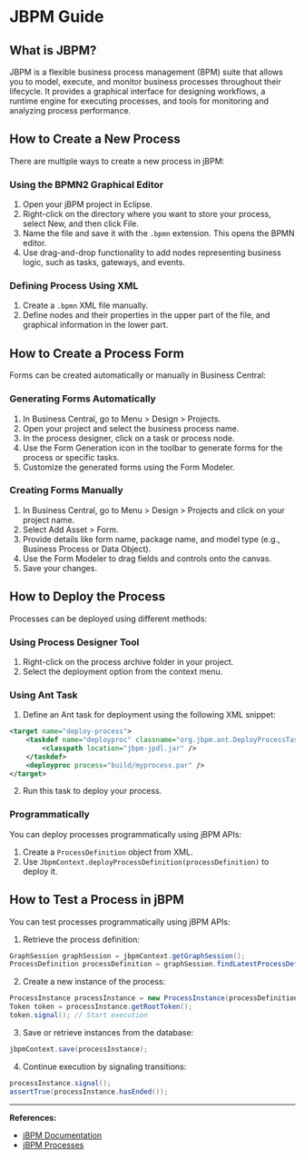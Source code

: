 # **JBPM Guide**

## **What is JBPM?**

JBPM is a flexible business process management (BPM) suite that allows you to model, execute, and monitor business processes throughout their lifecycle. It provides a graphical interface for designing workflows, a runtime engine for executing processes, and tools for monitoring and analyzing process performance.

## **How to Create a New Process**

There are multiple ways to create a new process in jBPM:

### **Using the BPMN2 Graphical Editor**

1. Open your jBPM project in Eclipse.
2. Right-click on the directory where you want to store your process, select New, and then click File.
3. Name the file and save it with the `.bpmn` extension. This opens the BPMN editor.
4. Use drag-and-drop functionality to add nodes representing business logic, such as tasks, gateways, and events.

### **Defining Process Using XML**

1. Create a `.bpmn` XML file manually.
2. Define nodes and their properties in the upper part of the file, and graphical information in the lower part.

## **How to Create a Process Form**

Forms can be created automatically or manually in Business Central:

### **Generating Forms Automatically**

1. In Business Central, go to Menu > Design > Projects.
2. Open your project and select the business process name.
3. In the process designer, click on a task or process node.
4. Use the Form Generation icon in the toolbar to generate forms for the process or specific tasks.
5. Customize the generated forms using the Form Modeler.


### **Creating Forms Manually**

1. In Business Central, go to Menu > Design > Projects and click on your project name.
2. Select Add Asset > Form.
3. Provide details like form name, package name, and model type (e.g., Business Process or Data Object).
4. Use the Form Modeler to drag fields and controls onto the canvas.
5. Save your changes.

## **How to Deploy the Process**

Processes can be deployed using different methods:

### **Using Process Designer Tool**

1. Right-click on the process archive folder in your project.
2. Select the deployment option from the context menu.

### **Using Ant Task**

1. Define an Ant task for deployment using the following XML snippet:

```xml
<target name="deploy-process">
    <taskdef name="deployproc" classname="org.jbpm.ant.DeployProcessTask">
        <classpath location="jbpm-jpdl.jar" />
    </taskdef>
    <deployproc process="build/myprocess.par" />
</target>
```

2. Run this task to deploy your process.

### **Programmatically**

You can deploy processes programmatically using jBPM APIs:

1. Create a `ProcessDefinition` object from XML.
2. Use `JbpmContext.deployProcessDefinition(processDefinition)` to deploy it.

## **How to Test a Process in jBPM**

You can test processes programmatically using jBPM APIs:

1. Retrieve the process definition:

```java
GraphSession graphSession = jbpmContext.getGraphSession();
ProcessDefinition processDefinition = graphSession.findLatestProcessDefinition("processName");
```

2. Create a new instance of the process:

```java
ProcessInstance processInstance = new ProcessInstance(processDefinition);
Token token = processInstance.getRootToken();
token.signal(); // Start execution
```

3. Save or retrieve instances from the database:

```java
jbpmContext.save(processInstance);
```

4. Continue execution by signaling transitions:

```java
processInstance.signal();
assertTrue(processInstance.hasEnded());
```

---
**References:**

- [jBPM Documentation](https://docs.jboss.org/jbpm/release/7.59.0.Final/jbpm-docs/html_single/)
- [jBPM Processes](https://www.tpointtech.com/jbpm-processes)